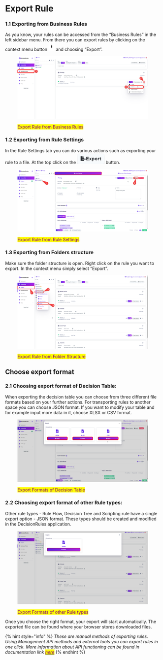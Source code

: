 # Export Rule

### 1.1 Exporting from Business Rules

As you know, your rules can be accessed from the “Business Rules” in the left sidebar menu. From there you can export rules by clicking on the context menu button ![](<../../.gitbook/assets/busrurulescontextmenubutton (1).png>) and choosing “Export”.

<figure><img src="../../.gitbook/assets/exportfrombusinessrules.png" alt=""><figcaption><p><mark style="color:purple;">Export Rule from Business Rules</mark></p></figcaption></figure>

### 1.2 Exporting from Rule Settings

In the Rule Settings tab you can do various actions such as exporting your rule to a file. At the top click on the ![](../../.gitbook/assets/rulesettingexport.png) button.

<figure><img src="../../.gitbook/assets/exportfromrulesettings.png" alt=""><figcaption><p><mark style="color:purple;">Export Rule from Rule Settings</mark></p></figcaption></figure>

### 1.3 Exporting from Folders structure

Make sure the folder structure is open. Right click on the rule you want to export. In the context menu simply select “Export”.

<figure><img src="../../.gitbook/assets/exportfromfolders.png" alt=""><figcaption><p><mark style="color:purple;">Export Rule from Folder Structure</mark></p></figcaption></figure>

## Choose export format

### 2.1 Choosing export format of Decision Table:

When exporting the decision table you can choose from three different file formats based on your further actions. For transporting rules to another space you can choose JSON format. If you want to modify your table and for example input more data in it, choose XLSX or CSV format.

<figure><img src="../../.gitbook/assets/exportformatdecisiontable.png" alt=""><figcaption><p><mark style="color:purple;">Export Formats of Decision Table</mark></p></figcaption></figure>

### 2.2 Choosing export format of other Rule types:

Other rule types - Rule Flow, Decision Tree and Scripting rule have a single export option - JSON format. These types should be created and modified in the DecisionRules application.

<figure><img src="../../.gitbook/assets/exportformatothers.png" alt=""><figcaption><p><mark style="color:purple;">Export Formats of other Rule types</mark></p></figcaption></figure>

Once you choose the right format, your export will start automatically. The exported file can be found where your browser stores downloaded files.

{% hint style="info" %}
_These are manual methods of exporting rules. Using Management API methods and external tools you can export rules in one click. More information about API functioning can be found in documentation link_ [_<mark style="color:purple;">here</mark>_](https://app.gitbook.com/s/-MN4F4-qybg8XDATvios/api/api-introduction)
{% endhint %}
